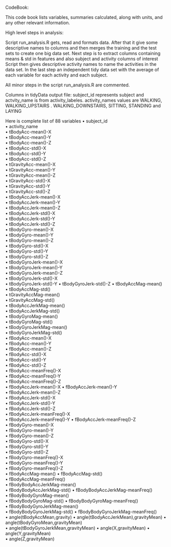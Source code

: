 CodeBook:

This code book lists variables, summaries calculated, along with units, and any other relevant information.

High level steps in analysis:

Script run_analysis.R gets, read and formats data. After that it give some descriptive names to columns and then merges the training and the test sets to create one big data set. Next step is to extract columns containing means & std in features and also subject and activity columns of interest
Script then gives descriptive activity names to name the activities in the data set. In the last step an independent tidy data set with the average of each variable for each activity and each subject. 

All minor steps in the script run_analysis.R are commented.

Columns in tidyData output file:
subject_id represents subject and actvity_name is from activity_labeles. activity_names values are WALKING,  WALKING_UPSTAIRS .  WALKING_DOWNSTAIRS, SITTING, STANDING and LAYING

Here is complete list of 88 variables 
•	subject_id                          
•	activity_name                        
•	tBodyAcc-mean()-X                   
•	tBodyAcc-mean()-Y                   
•	tBodyAcc-mean()-Z                 
•	tBodyAcc-std()-X                    
•	tBodyAcc-std()-Y                     
•	tBodyAcc-std()-Z                     
•	tGravityAcc-mean()-X                
•	tGravityAcc-mean()-Y                
•	tGravityAcc-mean()-Z                 
•	tGravityAcc-std()-X                 
•	tGravityAcc-std()-Y           
•	tGravityAcc-std()-Z             
•	tBodyAccJerk-mean()-X               
•	tBodyAccJerk-mean()-Y          
•	tBodyAccJerk-mean()-Z               
•	tBodyAccJerk-std()-X                
•	tBodyAccJerk-std()-Y             
•	tBodyAccJerk-std()-Z  
•	tBodyGyro-mean()-X                  
•	tBodyGyro-mean()-Y        
•	tBodyGyro-mean()-Z             
•	tBodyGyro-std()-X                   
•	tBodyGyro-std()-Y        
•	tBodyGyro-std()-Z    
•	tBodyGyroJerk-mean()-X              
•	tBodyGyroJerk-mean()-Y     
•	tBodyGyroJerk-mean()-Z   
•	tBodyGyroJerk-std()-X               
•	tBodyGyroJerk-std()-Y
•	tBodyGyroJerk-std()-Z
•	tBodyAccMag-mean()                  
•	tBodyAccMag-std()                
•	tGravityAccMag-mean()             
•	tGravityAccMag-std()                
•	tBodyAccJerkMag-mean()              
•	tBodyAccJerkMag-std()          
•	tBodyGyroMag-mean()                 
•	tBodyGyroMag-std()                  
•	tBodyGyroJerkMag-mean()           
•	tBodyGyroJerkMag-std()              
•	fBodyAcc-mean()-X                  
•	fBodyAcc-mean()-Y                 
•	fBodyAcc-mean()-Z                   
•	fBodyAcc-std()-X      
•	fBodyAcc-std()-Y  
•	fBodyAcc-std()-Z                    
•	fBodyAcc-meanFreq()-X   
•	fBodyAcc-meanFreq()-Y              
•	fBodyAcc-meanFreq()-Z               
•	fBodyAccJerk-mean()-X 
•	fBodyAccJerk-mean()-Y          
•	fBodyAccJerk-mean()-Z               
•	fBodyAccJerk-std()-X              
•	fBodyAccJerk-std()-Y   
•	fBodyAccJerk-std()-Z                
•	fBodyAccJerk-meanFreq()-X   
•	fBodyAccJerk-meanFreq()-Y
•	fBodyAccJerk-meanFreq()-Z           
•	fBodyGyro-mean()-X                 
•	fBodyGyro-mean()-Y  
•	fBodyGyro-mean()-Z                  
•	fBodyGyro-std()-X     
•	fBodyGyro-std()-Y  
•	fBodyGyro-std()-Z                   
•	fBodyGyro-meanFreq()-X      
•	fBodyGyro-meanFreq()-Y   
•	fBodyGyro-meanFreq()-Z              
•	fBodyAccMag-mean()
•	fBodyAccMag-std()     
•	fBodyAccMag-meanFreq()              
•	fBodyBodyAccJerkMag-mean()   
•	fBodyBodyAccJerkMag-std()
•	fBodyBodyAccJerkMag-meanFreq()      
•	fBodyBodyGyroMag-mean()  
•	fBodyBodyGyroMag-std() 
•	fBodyBodyGyroMag-meanFreq()         
•	fBodyBodyGyroJerkMag-mean()      
•	fBodyBodyGyroJerkMag-std() 
•	fBodyBodyGyroJerkMag-meanFreq()     
•	angle(tBodyAccMean,gravity)
•	angle(tBodyAccJerkMean),gravityMean) 
•	angle(tBodyGyroMean,gravityMean)    
•	angle(tBodyGyroJerkMean,gravityMean) 
•	angle(X,gravityMean)
•	angle(Y,gravityMean)                
•	angle(Z,gravityMean)                
